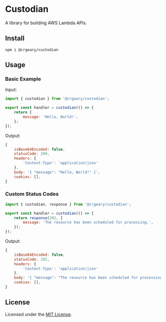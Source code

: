 # Custodian

A library for building AWS Lambda APIs.

## Install

```
npm i @crgeary/custodian
```

## Usage

### Basic Example

Input:

```js
import { custodian } from '@crgeary/custodian';

export const handler = custodian(() => {
    return {
        message: 'Hello, World!',
    };
});
```

Output:

```js
{
    isBase64Encoded: false,
    statusCode: 200,
    headers: {
        'Content-Type': 'application/json'
    },
    body: '{ "message": "Hello, World!" }',
    cookies: [],
}
```

### Custom Status Codes

```js
import { custodian, response } from '@crgeary/custodian';

export const handler = custodian(() => {
    return response(202, {
        message: 'The resource has been scheduled for processing.',
    });
});
```

Output:

```js
{
    isBase64Encoded: false,
    statusCode: 202,
    headers: {
        'Content-Type': 'application/json'
    },
    body: '{ "message": "The resource has been scheduled for processing." }',
    cookies: [],
}
```

## License

Licensed under the [MIT License](./LICENSE).
